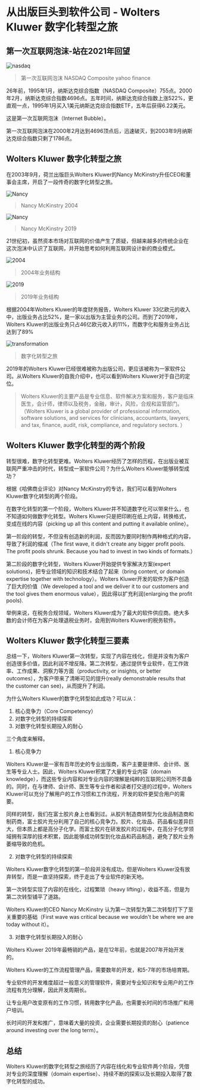 # 从出版巨头到软件公司 - Wolters Kluwer 数字化转型之旅

## 第一次互联网泡沫-站在2021年回望

![nasdaq](./print/nasdaq.png)
> 第一次互联网泡沫  NASDAQ Composite  yahoo finance

26年前，1995年1月，纳斯达克综合指数（NASDAQ Composite）755点。2000年2月，纳斯达克综合指数4696点。五年时间，纳斯达克综合指数上涨522%，更直观一点，1995年1月买入1美元纳斯达克综合指数ETF，五年后获得6.22美元。

这是第一次互联网泡沫（Internet Bubble）。

第一次互联网泡沫在2000年2月达到4696顶点后，迅速破灭，到2003年9月纳斯达克综合指数只剩了1786点。

## Wolters Kluwer 数字化转型之旅


在2003年9月，荷兰出版巨头Wolters Kluwer的Nancy McKinstry升任CEO和董事会主席，开启了一段传奇的数字化转型之旅。

![Nancy](./print/ceo2004.png)
>  Nancy McKinstry 2004


![Nancy](./print/2021ceo.png)
> Nancy McKinstry 2019



21世纪初，虽然资本市场对互联网的价值产生了质疑，但越来越多的传统企业在这次泡沫中认识了互联网，并开始思考如何利用互联网设计新的商业模式。

![2004](./print/2004revenue.png)
>  2004年业务结构 

![2019](./print/revenue.png)
> 2019年业务结构






根据2004年Wolters Kluwer的年度财务报告，Wolters Kluwer 33亿欧元的收入中，出版业务占比52%，是一家以出版为主营业务的公司。而到了2019年，Wolters Kluwer的出版业务只占46亿欧元收入的11%，而数字化和服务业务占比达到了89%



![transformation](./print/transformation.png)
> 数字化转型之旅



2019年的Wolters Kluwer已经很难被称为出版公司，更应该被称为一家软件公司。从Wolters Kluwer的自我介绍中，也可以看到Wolters Kluwer对于自己的定位。



>Wolters Kluwer的主要产品是专业信息、软件解决方案和服务，客户是临床医生，会计师，律师以及税务，金融，审计，风险，合规和监管部门。（Wolters Kluwer is a global provider of professional information, software solutions, and services for clinicians, accountants, lawyers, and tax, finance, audit, risk, compliance, and regulatory sectors. ）


## Wolters Kluwer 数字化转型的两个阶段


转型很难，数字化转型更难。Wolters Kluwer经历了怎样的历程，在出版业被互联网严重冲击的时代，转型成一家软件公司？为什么Wolters Kluwer能够转型成功？


根据《哈佛商业评论》对Nancy McKinstry的专访，我们可以看到Wolters Kluwer数字化转型的两个阶段。

在数字化转型的第一个阶段，Wolters Kluwer并不知道数字化可以带来什么，也不知道如何做数字化转型。Wolters Kluwer只是把印刷在纸上内容，转换格式，变成在线的内容（picking up all this content and putting it available online）。


第一阶段的转型，不但没有创造新的利润，反而因为要同时制作两种格式的内容，导致了利润的缩减（The first wave, it didn't create any bigger profit pools. The profit pools shrunk. Because you had to invest in two kinds of formats.）


第二阶段的数字化转型，Wolters Kluwer开始提供专家解决方案(expert solutions)，把专业领域的知识和技术结合了起来（bring content, or domain expertise together with technology）。Wolters Kluwer开发的软件为客户创造了巨大的价值（We developed a tool and we deliver it to our customers and the tool gives them enormous value），因此得以扩充利润(enlarging the profit pools).

举例来说，在税务合规领域，Wolters Kluwer成为了最大的软件供应商。绝大多数的会计师在为客户处理退税业务时，会用到Wolters Kluwer的税务软件。



## Wolters Kluwer 数字化转型三要素

总结一下，Wolters Kluwer第一次转型，实现了内容在线化，但是并没有为客户创造很多价值，因此利润不增反降。第二次转型，通过提供专业软件，在工作效率、工作成果、洞察力等方面（productivity, or insights, or better outcomes），为客户带来了清晰可见的提升(really demonstrable results that the customer can see)，从而提升了利润。


为什么Wolters Kluwer的数字化转型如此成功？可以从：
1. 核心竞争力（Core Competency）
2. 对数字化转型的持续探索
3. 对数字化转型长期投入的耐心
 
三个角度来解释。


1. 核心竞争力

Wolters Kluwer是一家有百年历史的专业出版商，客户主要是律师、会计师、医生等专业人士。因此，Wolters Kluwer积累了大量的专业内容（domain knowledge），而这些专业内容和对专业内容的理解是纯粹的互联网公司所不具备的。同时，在与律师、会计师、医生等专业作者和读者打交道的过程中，Wolters Kluwer可以充分了解用户的工作习惯和工作流程，开发的软件更契合用户的需要。

同样的转型，我们在富士胶片身上也看到过。从胶片制造商转型为化妆品制造商和制药商，富士胶片充分利用了自己的核心竞争力。胶片、化妆品、药品看似差异巨大，但本质上都是高分子化学。而富士胶片在研发胶片的过程中，在高分子化学领域拥有深厚的技术积累，因此能够成功转型到化妆品和药品制造，避免了胶片业务萎缩导致的危机。


2. 对数字化转型的持续探索

Wolters Kluwer数字化转型的第一阶段并没有成功，但是Wolters Kluwer没有放弃转型，而是一直坚持探索，终于走出了专业软件的新天地。


第一次转型实现了内容的在线化，过程繁琐（heavy lifting），收益不高，但是为第二次转型铺平了道路。

Wolters Kluwer的CEO Nancy McKinstry 认为第一次转型为第二次转型打下了至关重要的基础（First wave was critical because we wouldn't be where we are today without it）。


3. 对数字化转型长期投入的耐心

Wolters Kluwer 2019年最畅销的产品，是在12年前，也就是2007年开始开发的。

Wolters Kluwer的工作流程管理产品，需要数年的开发，和5-7年的市场培育期。

专业软件的开发难度超过一般意义的管理软件，需要对专业知识和专业用户的工作流程有充分理解，因此开发周期长。

让专业用户改变原有的工作习惯，转用数字化产品，也需要长时间的市场推广和用户培训。

长时间的开发和推广，意味着大量的投资，企业需要长期投资的耐心（patience around investing over the long term）。


## 总结

Wolters Kluwer的数字化转型之旅经历了内容在线化和专业软件两个阶段，凭借对专业的深度理解（domain expertise）、持续不断的探索以及长期投入取得了数字化转型的成功。
